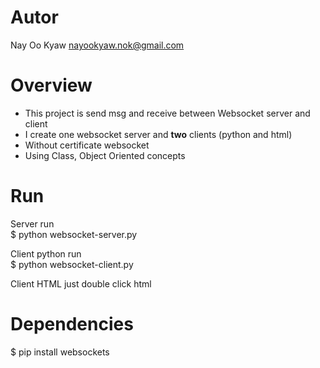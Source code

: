 # Autor
  Nay Oo Kyaw
  nayookyaw.nok@gmail.com


# Overview
- This project is send msg and receive between Websocket server and client <br>
- I create one websocket server and <strong>two</strong> clients (python and html) <br>
- Without certificate websocket <br>
- Using Class, Object Oriented concepts <br>

# Run
Server run <br>
$ python websocket-server.py

Client python run <br>
$ python websocket-client.py

Client HTML
just double click html

# Dependencies
$ pip install websockets
